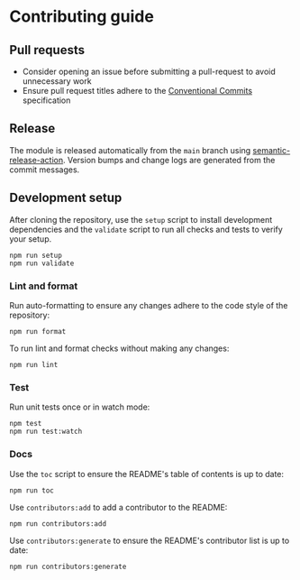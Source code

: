 # Contributing guide

## Pull requests

- Consider opening an issue before submitting a pull-request to avoid unnecessary work
- Ensure pull request titles adhere to the [Conventional Commits][] specification

[conventional commits]: https://www.conventionalcommits.org/

## Release

The module is released automatically from the `main` branch using [semantic-release-action][]. Version bumps and change logs are generated from the commit messages.

[semantic-release-action]: https://github.com/cycjimmy/semantic-release-action

## Development setup

After cloning the repository, use the `setup` script to install development dependencies and the `validate` script to run all checks and tests to verify your setup.

```shell
npm run setup
npm run validate
```

### Lint and format

Run auto-formatting to ensure any changes adhere to the code style of the repository:

```shell
npm run format
```

To run lint and format checks without making any changes:

```shell
npm run lint
```

### Test

Run unit tests once or in watch mode:

```shell
npm test
npm run test:watch
```

### Docs

Use the `toc` script to ensure the README's table of contents is up to date:

```shell
npm run toc
```

Use `contributors:add` to add a contributor to the README:

```shell
npm run contributors:add
```

Use `contributors:generate` to ensure the README's contributor list is up to date:

```shell
npm run contributors:generate
```
